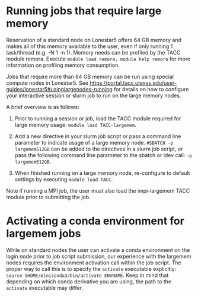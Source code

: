 # Running jobs that require large memory

Reservation of a standard node on Lonestar5 offers 64 GB memory and makes all of this memory available to the user, even if only running 1 task/thread (e.g. -N 1 -n 1). Memory needs can be profiled by the TACC module remora. Execute ```module load remora; module help remora``` for more information on profiling memory consumption.

Jobs that require more than 64 GB memory can be run using special compute nodes in Lonestar5. See https://portal.tacc.utexas.edu/user-guides/lonestar5#usinglargenodes-running for details on how to configure your interactive session or slurm job to run on the large memory nodes.

A brief overview is as follows:

1. Prior to running a session or job, load the TACC module required for large memory usage: ```module load TACC-largemem```.

2. Add a new directive in your slurm job script or pass a command line parameter to indicate usage of a large memory node. ```#SBATCH -p largemem512GB``` can be added to the directives in a slurm job script, or pass the following command line parameter to the sbatch or idev call: ```-p largemem512GB```.

3. When finished running on a large memory node, re-configure to default settings by executing ```module load TACC```.

Note if running a MPI job, the user must also load the impi-largemem TACC module prior to submitting the job.

# Activating a conda environment for largemem jobs

While on standard nodes the user can activate a conda environment on the login node prior to job script submission, our experience with the largemem nodes requires the environment activation call within the job script. The proper way to call this is to specify the `activate` executable explicitly: ```source $HOME/miniconda3/bin/activate ENVNAME```. Keep in mind that depending on which conda derivative you are using, the path to the `activate` executable may differ.
